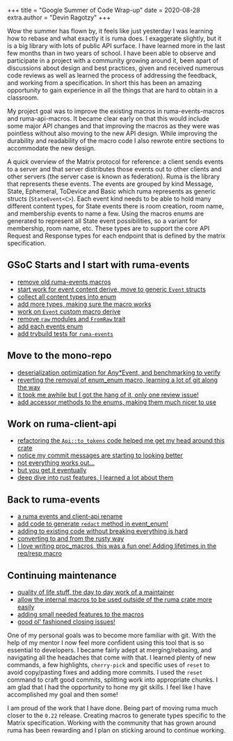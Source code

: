 +++
title = "Google Summer of Code Wrap-up"
date = 2020-08-28
extra.author = "Devin Ragotzy"
+++

Wow the summer has flown by, it feels like just yesterday I was learning how to rebase and what exactly it is ruma does. I exaggerate slightly, but it is a big library with lots of public API surface. I have learned more in the last few months than in two years of school. I have been able to observe and participate in a project with a community growing around it, been apart of discussions about design and best practices, given and received numerous code reviews as well as learned the process of addressing the feedback, and working from a specification. In short this has been an amazing opportunity to gain experience in all the things that are hard to obtain in a classroom.

My project goal was to improve the existing macros in ruma-events-macros and ruma-api-macros. It became clear early on that this would include some major API changes and that improving the macros as they were was pointless without also moving to the new API design. While improving the durability and readability of the macro code I also rewrote entire sections to accommodate the new design.

A quick overview of the Matrix protocol for reference: a client sends events to a server and that server distributes those events out to other clients and other servers (the server case is known as federation). Ruma is the library that represents these events. The events are grouped by kind Message, State, Ephemeral, ToDevice and Basic which ruma represents as generic structs (`StateEvent<C>`). Each event kind needs to be able to hold many different content types, for State events there is room creation, room name, and membership events to name a few. Using the macros enums are generated to represent all State event possibilities, so a variant for membership, room name, etc. These types are to support the core API Request and Response types for each endpoint that is defined by the matrix specification.

## GSoC Starts and I start with ruma-events

 - [remove old ruma-events macros](https://github.com/ruma/ruma-events/pull/85)
 - [start work for event content derive, move to generic `Event` structs](https://github.com/ruma/ruma-events/pull/86)
 - [collect all content types into enum](https://github.com/ruma/ruma-events/pull/101)
 - [add more types, making sure the macro works](https://github.com/ruma/ruma-events/pull/107)
 - [work on `Event` custom macro derive](https://github.com/ruma/ruma-events/pull/108)
 - [remove `raw` modules and `FromRaw` trait](https://github.com/ruma/ruma-events/pull/111)
 - [add each events enum](https://github.com/ruma/ruma-events/pull/119)
 - [add trybuild tests for `ruma-events`](https://github.com/ruma/ruma-events/pull/122)

## Move to the mono-repo

 - [deserialization optimization for Any*Event, and benchmarking to verify](https://github.com/ruma/ruma/pull/52)
 - [reverting the removal of enum_enum macro, learning a lot of git along the way](https://github.com/ruma/ruma/pull/68)
 - [it took me awhile but I got the hang of it, only one review issue!](https://github.com/ruma/ruma/pull/69)
 - [add accessor methods to the enums, making them much nicer to use](https://github.com/ruma/ruma/pull/97)

## Work on ruma-client-api

 - [refactoring the `Api::to_tokens` code helped me get my head around this crate](https://github.com/ruma/ruma/pull/104)
 - [notice my commit messages are starting to looking better](https://github.com/ruma/ruma/pull/105)
 - [not everything works out...](https://github.com/ruma/ruma/pull/108)
 - [but you get it eventually](https://github.com/ruma/ruma/pull/109)
 - [deep dive into rust features, I learned a lot about them](https://github.com/ruma/ruma/pull/111)

## Back to ruma-events

 - [a ruma events and client-api rename](https://github.com/ruma/ruma/pull/130)
 - [add code to generate `redact` method in event_enum!](https://github.com/ruma/ruma/pull/138)
 - [adding to existing code without breaking everything is hard](https://github.com/ruma/ruma/pull/139)
 - [converting to and from the rusty way](https://github.com/ruma/ruma/pull/155)
 - [I love writing proc_macros, this was a fun one! Adding lifetimes in the req/resp macro](https://github.com/ruma/ruma/pull/179)

## Continuing maintenance

 - [quality of life stuff, the day to day work of a maintainer](https://github.com/ruma/ruma/pull/190)
 - [allow the internal macros to be used outside of the ruma crate more easily](https://github.com/ruma/ruma/pull/201)
 - [adding small needed features to the macros](https://github.com/ruma/ruma/pull/213)
 - [good ol' fashioned closing issues!](https://github.com/ruma/ruma/pull/234)

 One of my personal goals was to become more familiar with git. With the help of my mentor I now feel more confident using this tool that is so essential to developers. I became fairly adept at merging/rebasing, and navigating all the headaches that come with that. I learned plenty of new commands, a few highlights, `cherry-pick` and specific uses of `reset` to avoid copy/pasting fixes and adding more commits. I used the `reset` command to craft good commits, splitting work into appropriate chunks. I am glad that I had the opportunity to hone my git skills. I feel like I have accomplished my goal and then some!

 I am proud of the work that I have done. Being part of moving ruma much closer to the `0.22` release. Creating macros to generate types specific to the Matrix specification. Working with the community that has grown around ruma has been rewarding and I plan on sticking around to continue working.